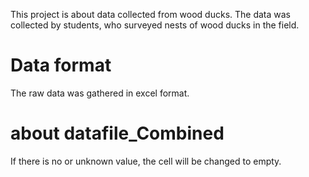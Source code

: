 This project is about data collected from wood ducks.
The data was collected by students, who surveyed nests of wood ducks in the field.
# Data format
The raw data was gathered in excel format.

# about datafile_Combined
If there is no or unknown value, the cell will be changed to empty.
